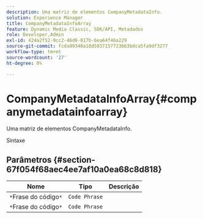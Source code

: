 ```yaml
---
description: Uma matriz de elementos CompanyMetadataInfo.
solution: Experience Manager
title: CompanyMetadataInfoArray
feature: Dynamic Media Classic, SDK/API, Metadados
role: Developer,Admin
exl-id: 424a2f52-9cc2-46d6-817b-6ea64f46a229
source-git-commit: fcda99340a18d5037157723bb3bdca5fa9df3277
workflow-type: tm+mt
source-wordcount: '27'
ht-degree: 0%

---
```


# CompanyMetadataInfoArray{#companymetadatainfoarray}

Uma matriz de elementos CompanyMetadataInfo.

Sintaxe

## Parâmetros {#section-67f054f68aec4ee7af10a0ea68c8d818}

| Nome | Tipo | Descrição |
|---|---|---|
| `*`Frase do código`*` | `Code Phrase` |  |
| `*`Frase do código`*` | `Code Phrase` |  |
